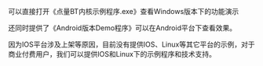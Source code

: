 可以直接打开《点量BT内核示例程序.exe》查看Windows版本下的功能演示

还同时提供了《Android版本Demo程序》可以在Android平台下查看效果。


因为IOS平台涉及上架等原因，目前没有提供IOS、Linux等其它平台的示例，对于商业付费用户，我们可以提供IOS和Linux下的示例程序和技术支持。